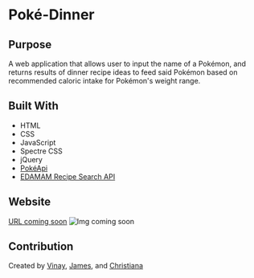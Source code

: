 # Poké-Dinner
## Purpose
A web application that allows user to input the name of a Pokémon, and returns results of dinner recipe ideas to feed said Pokémon based on recommended caloric intake for Pokémon's weight range.
## Built With
- HTML
- CSS
- JavaScript
- Spectre CSS
- jQuery
- [PokéApi](https://pokeapi.co/)
- [EDAMAM Recipe Search API](https://developer.edamam.com/edamam-docs-recipe-api)
## Website
[URL coming soon](...)
![Img coming soon](...) 
## Contribution
Created by [Vinay](https://github.com/vinssm), [James](https://github.com/jtdprogramming), and [Christiana](https://github.com/NicaVulcan)
